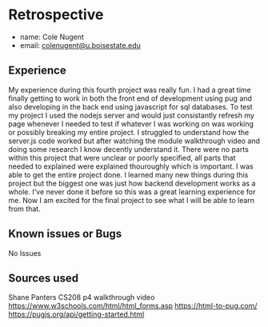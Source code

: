 # Retrospective

- name: Cole Nugent
- email: colenugent@u.boisestate.edu

## Experience

My experience during this fourth project was really fun. I had a great time finally getting to
work in both the front end of development using pug and also developing in the back end using
javascript for sql databases. To test my project I used the nodejs server and would just consistantly
refresh my page whenever I needed to test if whatever I was working on was working or possibly
breaking my entire project. I struggled to understand how the server.js code worked but after watching the
module walkthrough video and doing some research I know decently understand it. There were no parts within
this project that were unclear or poorly specified, all parts that needed to explained were explained
thouroughly which is important. I was able to get the entire project done. I learned many new things
during this project but the biggest one was just how backend development works as a whole. I've never
done it before so this was a great learning experience for me. Now I am excited for the final project to see what
I will be able to learn from that.

## Known issues or Bugs

No Issues

## Sources used

Shane Panters CS208 p4 walkthrough video
https://www.w3schools.com/html/html_forms.asp
https://html-to-pug.com/
https://pugjs.org/api/getting-started.html

